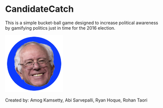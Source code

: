 # CandidateCatch

This is a simple bucket-ball game designed to increase political awareness by gamifying politics just in time for the 2016 election.

![Sanders](Images/Faces/sanders-bubble.png)

Created by: Amog Kamsetty, Abi Sarvepalli, Ryan Hoque, Rohan Taori
